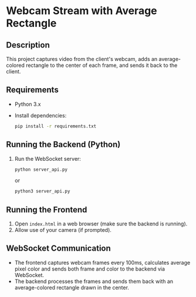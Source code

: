 # Webcam Stream with Average Rectangle

## Description

This project captures video from the client's webcam, adds an average-colored rectangle to the center of each frame, and sends it back to the client.

## Requirements

- Python 3.x
- Install dependencies:

    ```bash
    pip install -r requirements.txt
    ```

## Running the Backend (Python)

1. Run the WebSocket server:

    ```bash
    python server_api.py
    ```
    or
    ```bash
    python3 server_api.py
    ```



## Running the Frontend

1. Open `index.html` in a web browser (make sure the backend is running).
2. Allow use of your camera (if prompted).

## WebSocket Communication

- The frontend captures webcam frames every 100ms, calculates average pixel color and sends both frame and color to the backend via WebSocket.
- The backend processes the frames and sends them back with an average-colored rectangle drawn in the center.
